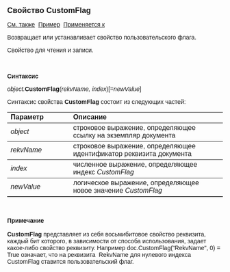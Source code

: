 ﻿<html>
<head>
<title>Документ\CustomFlag</title>
    <style type="text/css">
        .style1 {
            height: 40px;
        }
    </style>
</head>

<body>

<p><font size="4" face="Arial"><strong>Свойство CustomFlag</strong></font></p>

<p><font face="Arial"><a href="../Asdoc.html">См. также</a>&nbsp; <u>
Пример</u>&nbsp;
<a href="../Asdoc.html">Применяется к</a></font></p>

<p><font face="Arial">Возвращает или устанавливает свойство пользовательского флага.</font></p>

<p class="label"><font face="Arial">Свойство для чтения и записи.</font></p>

<p class="label">&nbsp;</p>

<p class="label"><b><font face="Arial">Синтаксис</font></b></p>

<p><font face="Arial"><em>object.</em><strong>CustomFlag</strong>(<em>rekvName, 
    index</em>)[=<em>newValue</em>]</font></p>

<p><font face="Arial">Синтаксис свойства <strong>CustomFlag</strong>
состоит из следующих частей:</font></p>

<table border="1" cellPadding="5" cols="2" frame="below" rules="rows">
<TBODY>
  <tr vAlign="top">
    <td class="label" width="29%"><font face="Arial"><b>Параметр</b></font></td>
    <td class="label" width="71%"><font face="Arial"><strong>Описание</strong></font></td>
  </tr>
  <tr>
    <td width="29%"><em><font face="Arial">object</font></em></td>
    <td width="71%"><font face="Arial">строковое выражение, определяющее ссылку на экземпляр документа</font></td>
  </tr>
  <tr>
    <td width="29%" class="style1"><em><font face="Arial">rekvName</font></em></td>
    <td width="71%" class="style1"><font face="Arial">строковое выражение, 
	определяющее идентификатор реквизита документа</font></td>
  </tr>
    <tr>
    <td width="29%"><font face="Arial"><em>index</em></font></td>
    <td width="71%"><font face="Arial">численное выражение, 
	определяющее индекс <em>CustomFlag</em>
</font></td>
    </tr>
  <tr>
    <td width="29%"><font face="Arial"><em>newValue</em></font></td>
    <td width="71%"><font face="Arial">логическое выражение, 
	определяющее новое значение <em>CustomFlag</em> </font></td>
  </tr>
</TBODY>
</table>
    <p>
        &nbsp;</p>
    <p>
        <font face="Arial"><b>Примечание<br>
<br>
        CustomFlag
</b>представляет из себя восьмибитовое свойство реквизита, каждый бит которого, в зависимости от способа использования, задает 
        какое-либо свойство реквизиту. Например 
        doc.CustomFlag(&quot;RekvName&quot;, 0) = True означает, что на реквизита&nbsp; RekvName для 
        нулевого индекса CustomFlag ставится пользовательский флаг.</font></p>
</body>
</html>
